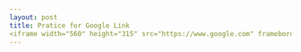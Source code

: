 ```yaml
---
layout: post
title: Pratice for Google Link
<iframe width="560" height="315" src="https://www.google.com" frameborder="0" allow="autoplay; encrypted-media" allowfullscreen></iframe>
---
```

